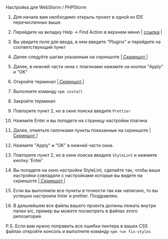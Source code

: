 Настройка для WebStorm / PHPStorm

1. Для начала вам необходимо открыть проект в одной из IDE перечисленных выше.
2. Перейдите на вкладку Help -> Find Action в верхнем меню | 
<a href="http://joxi.ru/5mdYXa7h3bg192" target="_blank">ссылка</a> |
3. Вы увидите поле для ввода, в нем введите "Plugins" и перейдите на соответствующий пункт
4. Далее следуйте шагам указанным на скриншоте |<a href="http://joxi.ru/823xDRkS9VYKVA" target="_blank"> Скриншот </a> |
5. Далее, в нижней части окна с плагинами нажмите на кнопки "Apply" и "OK"
   
6. Откройте терминал |<a href="http://joxi.ru/12MYJ3Dhle9KX2" target="_blank"> Скриншот </a> |
7. Выполните команду `npm install`
8. Закройте терминал

9. Повторите пункт 2, но в окне поиска введите `Prettier`
10. Нажмите Enter и вы попадете на страницу настройки плагина 
11. Далее, отметьте галочками пункты показанные на скриншоте |<a href="http://joxi.ru/MAjo8x1hj0DLar" target="_blank"> Скриншот </a> |
12. Нажмите "Apply" и "OK" в нижней части окна.
13. Повторите пункт 2, но в окне поиска введите `StyleLint` и нажмите кнопку 'Enter'
14. Вы попадете на окно настройки StyleLint, сделайте так, чтобы ваши настройки совпадали с настройками которые вы видите на скриншоте
    |<a href="http://joxi.ru/RmzxdLqSY1D57A" target="_blank"> Скриншот </a> |
15. Если вы выполнили все пункты в точности так как написано, то вы успешно настроили linter и prettier. Поздравляю.
16. В дальнейшем все файлы вашего проекта должны лежать внутри папки src, пример вы можете посмотреть в файлах этого 
репозитория.
    
P.S. Если вам нужно поправить все ошибки линтера в ваших CSS файлах откройте консоль и выполните команду `npm run fix-styles`
    